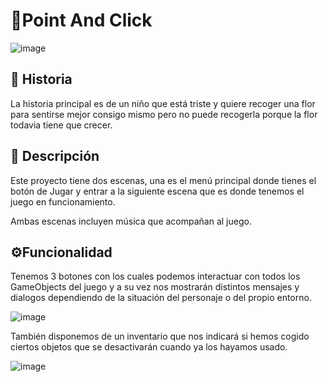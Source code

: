 # 🎯Point And Click

![image](https://github.com/user-attachments/assets/65c60762-dfeb-44c4-9838-61cf112b56e1)

## 📕 Historia

La historia principal es de un niño que está triste y quiere recoger una flor para sentirse mejor consigo mismo pero no puede recogerla porque la flor todavia tiene que crecer.


## 📖 Descripción

Este proyecto tiene dos escenas, una es el menú principal donde tienes el botón de Jugar y entrar a la siguiente escena que es donde tenemos el juego en funcionamiento. 

Ambas escenas incluyen música que acompañan al juego.


## ⚙️Funcionalidad

Tenemos 3 botones con los cuales podemos interactuar con todos los GameObjects del juego y a su vez nos mostrarán distintos mensajes y dialogos dependiendo de la situación del personaje o del propio entorno.

![image](https://github.com/user-attachments/assets/fea024f7-befa-4529-911d-f84f26fda9ea)

También disponemos de un inventario que nos indicará si hemos cogido ciertos objetos que se desactivarán cuando ya los hayamos usado.

![image](https://github.com/user-attachments/assets/5982e220-c297-44b7-bfdc-90dafedb2691)
